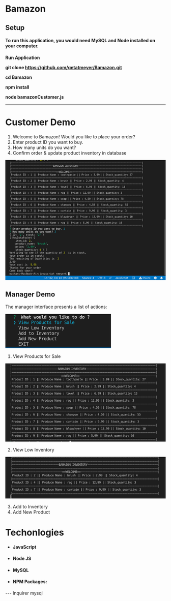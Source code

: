 # Bamazon

<H2> Setup

<H4>To run this application, you would need MySQL and Node installed on your computer.

<H4> Run Application

git clone https://github.com/getatmeyer/Bamazon.git

cd Bamazon

npm install

node bamazonCustomer.js
<hr>

# Customer Demo
####
1. Welcome to Bamazon! Would you like to place your order?
2. Enter product ID you want to buy.
3. How many units do you want?
4. Confirm order & update product inventory in database

<img src="markdown-here/raw/master/src/common/images/customerresult.png">

## Manager Demo
<!-- <H2> Manager Demo <H2> -->


The manager interface presents a list of actions:

<img src="markdown-here/raw/master/src/common/images/productimg.png">


1. View Products for Sale

<img src="markdown-here/raw/master/src/common/images/viewproduct.png">

2. View Low Inventory

<img src="markdown-here/raw/master/src/common/images/lowinventory.png">

3. Add to Inventory
4. Add New Product

<h1> Techonlogies </h1>

*  <h4> JavaScript
*  <h4> Node JS<br/>
*  <h4> MySQL<br/>
*  <h4> NPM Packages:
 --- Inquirer
 mysql







